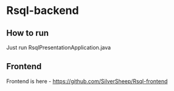 # Rsql-backend

## How to run

Just run RsqlPresentationApplication.java

## Frontend

Frontend is here - https://github.com/SilverSheep/Rsql-frontend

